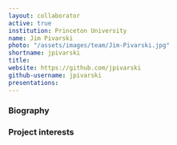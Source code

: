 ```yaml
---
layout: collaborator
active: true
institution: Princeton University
name: Jim Pivarski
photo: "/assets/images/team/Jim-Pivarski.jpg"
shortname: jpivarski
title:
website: https://github.com/jpivarski
github-username: jpivarski
presentations:
---
```


### Biography

### Project interests



